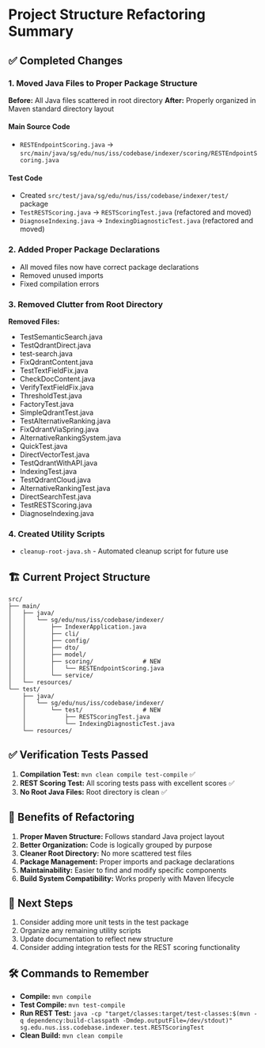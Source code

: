 # Project Structure Refactoring Summary

## ✅ Completed Changes

### 1. Moved Java Files to Proper Package Structure

**Before:** All Java files scattered in root directory
**After:** Properly organized in Maven standard directory layout

#### Main Source Code
- `RESTEndpointScoring.java` → `src/main/java/sg/edu/nus/iss/codebase/indexer/scoring/RESTEndpointScoring.java`

#### Test Code
- Created `src/test/java/sg/edu/nus/iss/codebase/indexer/test/` package
- `TestRESTScoring.java` → `RESTScoringTest.java` (refactored and moved)
- `DiagnoseIndexing.java` → `IndexingDiagnosticTest.java` (refactored and moved)

### 2. Added Proper Package Declarations
- All moved files now have correct package declarations
- Removed unused imports
- Fixed compilation errors

### 3. Removed Clutter from Root Directory
**Removed Files:**
- TestSemanticSearch.java
- TestQdrantDirect.java
- test-search.java
- FixQdrantContent.java
- TestTextFieldFix.java
- CheckDocContent.java
- VerifyTextFieldFix.java
- ThresholdTest.java
- FactoryTest.java
- SimpleQdrantTest.java
- TestAlternativeRanking.java
- FixQdrantViaSpring.java
- AlternativeRankingSystem.java
- QuickTest.java
- DirectVectorTest.java
- TestQdrantWithAPI.java
- IndexingTest.java
- TestQdrantCloud.java
- AlternativeRankingTest.java
- DirectSearchTest.java
- TestRESTScoring.java
- DiagnoseIndexing.java

### 4. Created Utility Scripts
- `cleanup-root-java.sh` - Automated cleanup script for future use

## 🏗️ Current Project Structure

```
src/
├── main/
│   ├── java/
│   │   └── sg/edu/nus/iss/codebase/indexer/
│   │       ├── IndexerApplication.java
│   │       ├── cli/
│   │       ├── config/
│   │       ├── dto/
│   │       ├── model/
│   │       ├── scoring/              # NEW
│   │       │   └── RESTEndpointScoring.java
│   │       └── service/
│   └── resources/
└── test/
    ├── java/
    │   └── sg/edu/nus/iss/codebase/indexer/
    │       └── test/                 # NEW
    │           ├── RESTScoringTest.java
    │           └── IndexingDiagnosticTest.java
    └── resources/
```

## ✅ Verification Tests Passed

1. **Compilation Test:** `mvn clean compile test-compile` ✅
2. **REST Scoring Test:** All scoring tests pass with excellent scores ✅
3. **No Root Java Files:** Root directory is clean ✅

## 🎯 Benefits of Refactoring

1. **Proper Maven Structure:** Follows standard Java project layout
2. **Better Organization:** Code is logically grouped by purpose
3. **Cleaner Root Directory:** No more scattered test files
4. **Package Management:** Proper imports and package declarations
5. **Maintainability:** Easier to find and modify specific components
6. **Build System Compatibility:** Works properly with Maven lifecycle

## 📝 Next Steps

1. Consider adding more unit tests in the test package
2. Organize any remaining utility scripts
3. Update documentation to reflect new structure
4. Consider adding integration tests for the REST scoring functionality

## 🛠️ Commands to Remember

- **Compile:** `mvn compile`
- **Test Compile:** `mvn test-compile`
- **Run REST Test:** `java -cp "target/classes:target/test-classes:$(mvn -q dependency:build-classpath -Dmdep.outputFile=/dev/stdout)" sg.edu.nus.iss.codebase.indexer.test.RESTScoringTest`
- **Clean Build:** `mvn clean compile`
